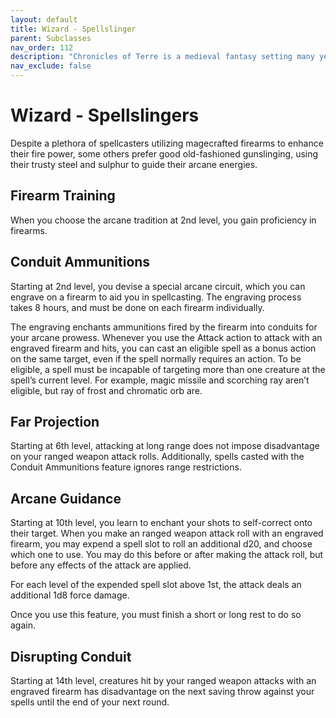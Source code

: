 ```yaml
---
layout: default
title: Wizard - Spellslinger
parent: Subclasses
nav_order: 112
description: "Chronicles of Terre is a medieval fantasy setting many years in the writing."
nav_exclude: false
---
```


# Wizard - Spellslingers

Despite a plethora of spellcasters utilizing magecrafted firearms to enhance their fire power, some others prefer good old-fashioned gunslinging, using their trusty steel and sulphur to guide their arcane energies. 

## Firearm Training

When you choose the arcane tradition at 2nd level, you gain proficiency in firearms. 

## Conduit Ammunitions

Starting at 2nd level, you devise a special arcane circuit, which you can engrave on a firearm to aid you in spellcasting. The engraving process takes 8 hours, and must be done on each firearm individually.

The engraving enchants ammunitions fired by the firearm into conduits for your arcane prowess. Whenever you use the Attack action to attack with an engraved firearm and hits, you can cast an eligible spell as a bonus action on the same target, even if the spell normally requires an action. To be eligible, a spell must be incapable of targeting more than one creature at the spell’s current level. For example, magic missile and scorching ray aren’t eligible, but ray of frost and chromatic orb are.

## Far Projection

Starting at 6th level, attacking at long range does not impose disadvantage on your ranged weapon attack rolls. Additionally, spells casted with the Conduit Ammunitions feature ignores range restrictions.

## Arcane Guidance

Starting at 10th level, you learn to enchant your shots to self-correct onto their target. When you make an ranged weapon attack roll with an engraved firearm, you may expend a spell slot to roll an additional d20, and choose which one to use. You may do this before or after making the attack roll, but before any effects of the attack are applied.

For each level of the expended spell slot above 1st, the attack deals an additional 1d8 force damage.

Once you use this feature, you must finish a short or long rest to do so again.

## Disrupting Conduit

Starting at 14th level, creatures hit by your ranged weapon attacks with an engraved firearm has disadvantage on the next saving throw against your spells until the end of your next round.
